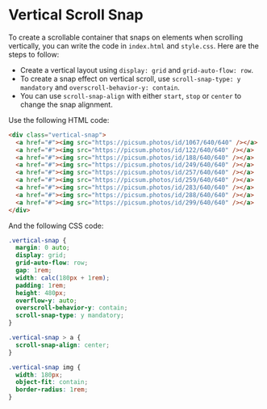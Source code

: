 # Vertical Scroll Snap

To create a scrollable container that snaps on elements when scrolling vertically, you can write the code in `index.html` and `style.css`. Here are the steps to follow:

- Create a vertical layout using `display: grid` and `grid-auto-flow: row`.
- To create a snap effect on vertical scroll, use `scroll-snap-type: y mandatory` and `overscroll-behavior-y: contain`.
- You can use `scroll-snap-align` with either `start`, `stop` or `center` to change the snap alignment.

Use the following HTML code:

```html
<div class="vertical-snap">
  <a href="#"><img src="https://picsum.photos/id/1067/640/640" /></a>
  <a href="#"><img src="https://picsum.photos/id/122/640/640" /></a>
  <a href="#"><img src="https://picsum.photos/id/188/640/640" /></a>
  <a href="#"><img src="https://picsum.photos/id/249/640/640" /></a>
  <a href="#"><img src="https://picsum.photos/id/257/640/640" /></a>
  <a href="#"><img src="https://picsum.photos/id/259/640/640" /></a>
  <a href="#"><img src="https://picsum.photos/id/283/640/640" /></a>
  <a href="#"><img src="https://picsum.photos/id/288/640/640" /></a>
  <a href="#"><img src="https://picsum.photos/id/299/640/640" /></a>
</div>
```

And the following CSS code:

```css
.vertical-snap {
  margin: 0 auto;
  display: grid;
  grid-auto-flow: row;
  gap: 1rem;
  width: calc(180px + 1rem);
  padding: 1rem;
  height: 480px;
  overflow-y: auto;
  overscroll-behavior-y: contain;
  scroll-snap-type: y mandatory;
}

.vertical-snap > a {
  scroll-snap-align: center;
}

.vertical-snap img {
  width: 180px;
  object-fit: contain;
  border-radius: 1rem;
}
```
